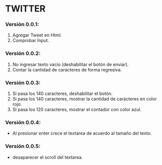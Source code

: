 # TWITTER

### Versión 0.0.1:
  1. Agregar Tweet en Html.
  2. Comprobar Input.
  
### Versión 0.0.2:
  1. No ingresar texto vacío (deshabilitar el botón de enviar).
  2. Contar la cantidad de caracteres de forma regresiva.
  
### Versión 0.0.3:
  1. Si pasa los 140 caracteres, deshabilitar el botón.
  2. Si pasa los 140 caracteres, mostrar la cantidad de carácteres en color rojo.
  3. Si pasa los 120 caracteres, mostrar el contador con color azul.
  
### Versión 0.0.4:
  - Al presionar enter crece el textarea de acuerdo al tamaño del texto.

### Versión 0.0.5:
  - desaparecer el scroll del textarea.